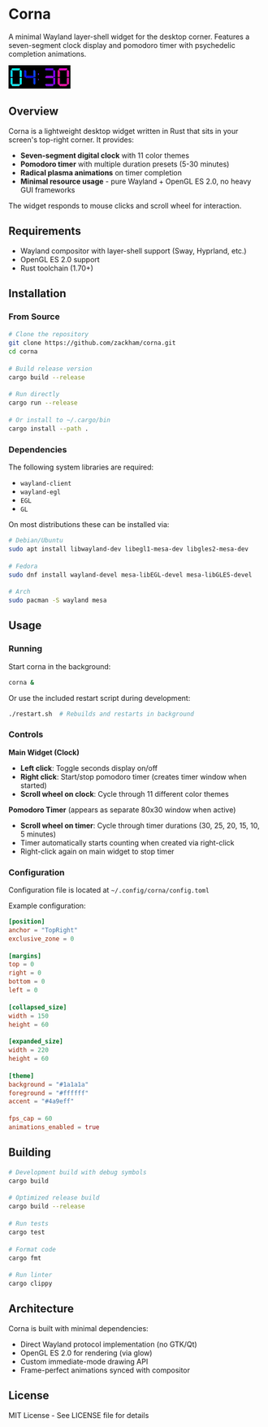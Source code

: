# Corna

A minimal Wayland layer-shell widget for the desktop corner. Features a seven-segment clock display and pomodoro timer with psychedelic completion animations.

![Corna Demo](assets/readme/corna-demo.gif)

## Overview

Corna is a lightweight desktop widget written in Rust that sits in your screen's top-right corner. It provides:

- **Seven-segment digital clock** with 11 color themes
- **Pomodoro timer** with multiple duration presets (5-30 minutes)
- **Radical plasma animations** on timer completion
- **Minimal resource usage** - pure Wayland + OpenGL ES 2.0, no heavy GUI frameworks

The widget responds to mouse clicks and scroll wheel for interaction.

## Requirements

- Wayland compositor with layer-shell support (Sway, Hyprland, etc.)
- OpenGL ES 2.0 support
- Rust toolchain (1.70+)

## Installation

### From Source

```bash
# Clone the repository
git clone https://github.com/zackham/corna.git
cd corna

# Build release version
cargo build --release

# Run directly
cargo run --release

# Or install to ~/.cargo/bin
cargo install --path .
```

### Dependencies

The following system libraries are required:
- `wayland-client`
- `wayland-egl`
- `EGL`
- `GL`

On most distributions these can be installed via:

```bash
# Debian/Ubuntu
sudo apt install libwayland-dev libegl1-mesa-dev libgles2-mesa-dev

# Fedora
sudo dnf install wayland-devel mesa-libEGL-devel mesa-libGLES-devel

# Arch
sudo pacman -S wayland mesa
```

## Usage

### Running

Start corna in the background:
```bash
corna &
```

Or use the included restart script during development:
```bash
./restart.sh  # Rebuilds and restarts in background
```

### Controls

**Main Widget (Clock)**
- **Left click**: Toggle seconds display on/off
- **Right click**: Start/stop pomodoro timer (creates timer window when started)
- **Scroll wheel on clock**: Cycle through 11 different color themes

**Pomodoro Timer** (appears as separate 80x30 window when active)
- **Scroll wheel on timer**: Cycle through timer durations (30, 25, 20, 15, 10, 5 minutes)
- Timer automatically starts counting when created via right-click
- Right-click again on main widget to stop timer

### Configuration

Configuration file is located at `~/.config/corna/config.toml`

Example configuration:
```toml
[position]
anchor = "TopRight"
exclusive_zone = 0

[margins]
top = 0
right = 0
bottom = 0
left = 0

[collapsed_size]
width = 150
height = 60

[expanded_size]
width = 220
height = 60

[theme]
background = "#1a1a1a"
foreground = "#ffffff"
accent = "#4a9eff"

fps_cap = 60
animations_enabled = true
```

## Building

```bash
# Development build with debug symbols
cargo build

# Optimized release build
cargo build --release

# Run tests
cargo test

# Format code
cargo fmt

# Run linter
cargo clippy
```

## Architecture

Corna is built with minimal dependencies:
- Direct Wayland protocol implementation (no GTK/Qt)
- OpenGL ES 2.0 for rendering (via glow)
- Custom immediate-mode drawing API
- Frame-perfect animations synced with compositor

## License

MIT License - See LICENSE file for details
